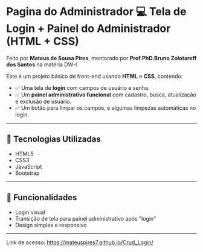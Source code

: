 # Pagina do Administrador  💻 Tela de Login + Painel do Administrador (HTML + CSS)

Feito por **Mateus de Sousa Pires**, mentorado por **Prof.PhD.Bruno Zolotareff dos Santos** na matéria DW-I

Este é um projeto básico de front-end usando **HTML** e **CSS**, contendo:

- ✅ Uma tela de **login** com campos de usuário e senha.
- ✅ Um **painel administrativo funcional** com cadastro, busca, atualização e exclusão de usuário.
- ✅ Um botão para limpar os campos, e algumas limpezas automáticas no login.
---

## 🚀 Tecnologias Utilizadas

- HTML5
- CSS3
- JavaScript
- Bootstrap

---

## 🧪 Funcionalidades

- Login visual
- Transição de tela para painel administrativo após "login"
- Design simples e responsivo

---

Link de acesso: https://mateuspires7.github.io/Crud_Login/
